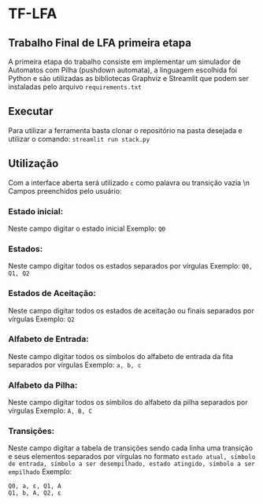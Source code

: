 # TF-LFA
## Trabalho Final de LFA primeira etapa
A primeira etapa do trabalho consiste em implementar um simulador de Automatos com Pilha (pushdown automata), a linguagem escolhida foi Python e são utilizadas as bibliotecas Graphviz e Streamlit que podem ser instaladas pelo arquivo `requirements.txt`

## Executar
Para utilizar a ferramenta basta clonar o repositório na pasta desejada e utilizar o comando: `streamlit run stack.py`

## Utilização
Com a interface aberta será utilizado `ε` como palavra ou transição vazia \n
Campos preenchidos pelo usuário:

### Estado inicial:
Neste campo digitar o estado inicial
Exemplo: `Q0`

### Estados:
Neste campo digitar todos os estados separados por vírgulas
Exemplo: `Q0, Q1, Q2`

### Estados de Aceitação:
Neste campo digitar todos os estados de aceitação ou finais separados por vírgulas
Exemplo: `Q2`

### Alfabeto de Entrada:
Neste campo digitar todos os símbolos do alfabeto de entrada da fita separados por vírgulas
Exemplo: `a, b, c`

### Alfabeto da Pilha:
Neste campo digitar todos os símbilos do alfabeto da pilha separados por vírgulas
Exemplo: `A, B, C`

### Transições:
Neste campo digitar a tabela de transições sendo cada linha uma transição e seus elementos separados por vírgulas no formato `estado atual, símbolo de entrada, símbolo a ser desempilhado, estado atingido, símbolo a ser empilhado`
Exemplo: 
```
Q0, a, ε, Q1, A
Q1, b, A, Q2, ε
```
